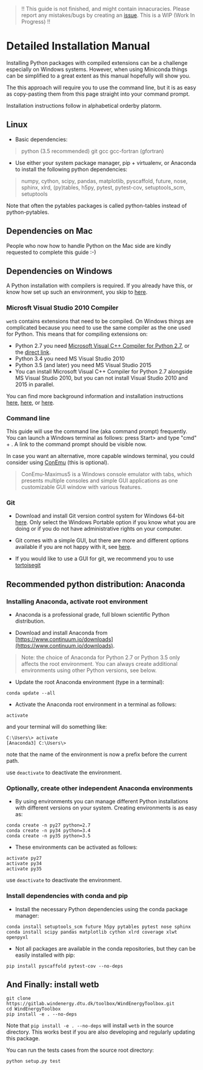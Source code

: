 
> !! This guide is not finished, and might contain innacuracies. Please report
any mistakes/bugs by creating an
[issue](https://gitlab.windenergy.dtu.dk/toolbox/WindEnergyToolbox/issues).
This is a WIP (Work In Progress) !!

# Detailed Installation Manual

Installing Python packages with compiled extensions can be a challenge especially
on Windows systems. However, when using Miniconda things can be simplified to a
great extent as this manual hopefully will show you.

The this approach will require you to use the command line, but it is as easy
as copy-pasting them from this page straight into your command prompt.

Installation instructions follow in alphabetical orderby platorm.


## Linux

* Basic dependencies:

> python (3.5 recommended) git gcc gcc-fortran (gfortran)

* Use either your system package manager, pip + virtualenv, or Anaconda to
install the following python dependencies:

> numpy, cython, scipy, pandas, matplotlib, pyscaffold, future, nose, sphinx,
> xlrd, (py)tables, h5py, pytest, pytest-cov, setuptools_scm, setuptools

Note that often the pytables packages is called python-tables instead of
python-pytables.


## Dependencies on Mac

People who now how to handle Python on the Mac side are kindly requested to
complete this guide :-)


## Dependencies on Windows

A Python installation with compilers is required. If you already have this,
or know how set up such an environment, you skip to
[here](install-manual-detailed.md#and-finally-install-wetb).


### Microsft Visual Studio 2010 Compiler

```wetb``` contains extensions that need to be compiled.
On Windows things are complicated because you need to use the same compiler as
the one used for Python. This means that for compiling extensions on:
* Python 2.7 you need [Microsoft Visual C++ Compiler for Python 2.7](http://aka.ms/vcpython27),
or the [direct link](https://www.microsoft.com/en-gb/download/details.aspx?id=44266).
* Python 3.4 you need MS Visual Studio 2010
* Python 3.5 (and later) you need MS Visual Studio 2015
* You can install Microsoft Visual C++ Compiler for Python 2.7 alongside
MS Visual Studio 2010, but you can not install Visual Studio 2010 and 2015
in parallel.

You can find more background information and installation instructions
[here](https://packaging.python.org/en/latest/extensions/#setting-up-a-build-environment-on-windows),
[here](https://blogs.msdn.microsoft.com/pythonengineering/2016/04/11/unable-to-find-vcvarsall-bat/),
or [here](http://stevedower.id.au/blog/building-for-python-3-5-part-two/).


### Command line

This guide will use the command line (aka command prompt) frequently.
You can launch a Windows terminal as follows: press Start> and type
"cmd" + <Enter>. A link to the command prompt should be visible now.

In case you want an alternative, more capable windows terminal, you could consider
using [ConEmu](https://conemu.github.io/) (this is optional).

> ConEmu-Maximus5 is a Windows console emulator with tabs, which presents
> multiple consoles and simple GUI applications as one customizable GUI window
> with various features.


### Git

* Download and install Git version control system for Windows 64-bit
[here](https://git-scm.com/download/win). Only select the Windows Portable
option if you know what you are doing or if you do not have administrative
rights on your computer.

* Git comes with a simple GUI, but there are more and different options available
if you are not happy with it, see [here](https://git-scm.com/downloads/guis).

* If you would like to use a GUI for git, we recommend you to use
[tortoisegit](https://tortoisegit.org/)


## Recommended python distribution: Anaconda

### Installing Anaconda, activate root environment

* Anaconda is a professional grade, full blown scientific Python distribution.

* Download and install Anaconda from
[https://www.continuum.io/downloads](https://www.continuum.io/downloads).

> Note: the choice of Anaconda for Python 2.7 or Python 3.5 only affects the
root environment. You can always create additional environments using other
Python versions, see below.

* Update the root Anaconda environment (type in a terminal):

```
conda update --all
```

* Activate the Anaconda root environment in a terminal as follows:

```
activate
```

and your terminal will do something like:
```
C:\Users\> activate
[Anaconda3] C:\Users\>
```
note that the name of the environment is now a prefix before the current path.

use ```deactivate``` to deactivate the environment.


### Optionally, create other independent Anaconda environments

* By using environments you can manage different Python installations with
different versions on your system. Creating environments is as easy as:

```
conda create -n py27 python=2.7
conda create -n py34 python=3.4
conda create -n py35 python=3.5
```

* These environments can be activated as follows:

```
activate py27
activate py34
activate py35
```

use ```deactivate``` to deactivate the environment.


### Install dependencies with conda and pip

* Install the necessary Python dependencies using the conda package manager:

```
conda install setuptools_scm future h5py pytables pytest nose sphinx
conda install scipy pandas matplotlib cython xlrd coverage xlwt openpyxl
```

* Not all packages are available in the conda repositories, but they can be
easily installed with pip:

```
pip install pyscaffold pytest-cov --no-deps
```


## And Finally: install wetb

```
git clone https://gitlab.windenergy.dtu.dk/toolbox/WindEnergyToolbox.git
cd WindEnergyToolbox
pip install -e . --no-deps
```

Note that ```pip install -e . --no-deps``` will install ```wetb``` in the source
directory. This works best if you are also developing and regularly updating
this package.

You can run the tests cases from the source root directory:

```
python setup.py test
```


